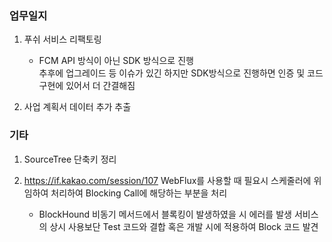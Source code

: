 ### 업무일지

1. 푸쉬 서비스 리팩토링

   - FCM API 방식이 아닌 SDK 방식으로 진행<br>
     추후에 업그레이드 등 이슈가 있긴 하지만 SDK방식으로 진행하면 인증 및 코드 구현에 있어서 더 간결해짐

2. 사업 계획서 데이터 추가 추출

### 기타

1. SourceTree 단축키 정리

2. <https://if.kakao.com/session/107> WebFlux를 사용할 때 필요시 스케줄러에 위임하여 처리하여 Blocking Call에 해당하는 부분을 처리

   - BlockHound 비동기 메서드에서 블록킹이 발생하였을 시 에러를 발생 서비스의 상시 사용보단 Test 코드와 결합 혹은 개발 시에 적용하여 Block 코드 발견
